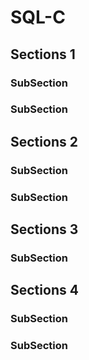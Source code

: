 # SQL-C

## Sections 1
### SubSection 
### SubSection 
## Sections 2
### SubSection 
### SubSection 
## Sections 3
### SubSection 
## Sections 4
### SubSection 
### SubSection 